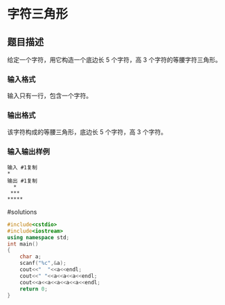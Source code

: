 # 字符三角形
## 题目描述
给定一个字符，用它构造一个底边长 5 个字符，高 3 个字符的等腰字符三角形。

### 输入格式
输入只有一行，包含一个字符。

### 输出格式
该字符构成的等腰三角形，底边长 5 个字符，高 3 个字符。

### 输入输出样例
```
输入 #1复制
*
输出 #1复制
  *
 ***
*****
```

#solutions
```cpp
#include<cstdio>
#include<iostream>
using namespace std;
int main()
{
    char a;
    scanf("%c",&a);
    cout<<"  "<<a<<endl;
    cout<<" "<<a<<a<<a<<endl;
    cout<<a<<a<<a<<a<<a<<endl;
    return 0;
}
```
